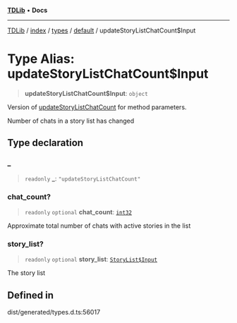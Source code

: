[**TDLib**](../../../../../../README.md) • **Docs**

***

[TDLib](../../../../../../modules.md) / [index](../../../../../README.md) / [types](../../../README.md) / [default](../README.md) / updateStoryListChatCount$Input

# Type Alias: updateStoryListChatCount$Input

> **updateStoryListChatCount$Input**: `object`

Version of [updateStoryListChatCount](updateStoryListChatCount.md) for method parameters.

Number of chats in a story list has changed

## Type declaration

### \_

> `readonly` **\_**: `"updateStoryListChatCount"`

### chat\_count?

> `readonly` `optional` **chat\_count**: [`int32`](int32-1.md)

Approximate total number of chats with active stories in the list

### story\_list?

> `readonly` `optional` **story\_list**: [`StoryList$Input`](StoryList$Input.md)

The story list

## Defined in

dist/generated/types.d.ts:56017
